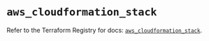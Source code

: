 # `aws_cloudformation_stack`

Refer to the Terraform Registry for docs: [`aws_cloudformation_stack`](https://registry.terraform.io/providers/hashicorp/aws/5.82.1/docs/resources/cloudformation_stack).
